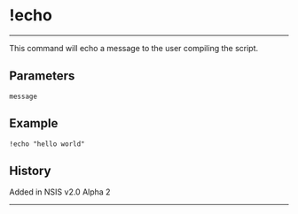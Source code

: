 # !echo

---

This command will echo a message to the user compiling the script.

## Parameters

    message

## Example

    !echo "hello world"

## History

Added in NSIS v2.0 Alpha 2

---
